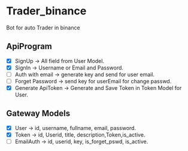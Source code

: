 # Trader_binance
Bot for auto Trader in binance


## ApiProgram
- [x] SignUp            -> All field from User Model.
- [x] SignIn            -> Username or Email and Password.
- [ ] Auth with email   -> generate key and send for user email.
- [ ] Forget Password   -> send key for userEmail for change passwd.
- [x] Generate ApiToken -> Generate and Save Token in Token Model for User.

## Gateway Models
- [x] User              -> id, username, fullname, email, password.
- [x] Token             -> id, Userid, title, description,Token,is_active.
- [ ] EmailAuth         -> id, userid, key, is_forget_pswd, is_active.